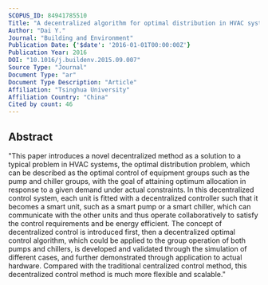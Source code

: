 ```yaml
---
SCOPUS_ID: 84941785510
Title: "A decentralized algorithm for optimal distribution in HVAC systems"
Author: "Dai Y."
Journal: "Building and Environment"
Publication Date: {'$date': '2016-01-01T00:00:00Z'}
Publication Year: 2016
DOI: "10.1016/j.buildenv.2015.09.007"
Source Type: "Journal"
Document Type: "ar"
Document Type Description: "Article"
Affiliation: "Tsinghua University"
Affiliation Country: "China"
Cited by count: 46
---
```


## Abstract
"This paper introduces a novel decentralized method as a solution to a typical problem in HVAC systems, the optimal distribution problem, which can be described as the optimal control of equipment groups such as the pump and chiller groups, with the goal of attaining optimum allocation in response to a given demand under actual constraints. In this decentralized control system, each unit is fitted with a decentralized controller such that it becomes a smart unit, such as a smart pump or a smart chiller, which can communicate with the other units and thus operate collaboratively to satisfy the control requirements and be energy efficient. The concept of decentralized control is introduced first, then a decentralized optimal control algorithm, which could be applied to the group operation of both pumps and chillers, is developed and validated through the simulation of different cases, and further demonstrated through application to actual hardware. Compared with the traditional centralized control method, this decentralized control method is much more flexible and scalable."
